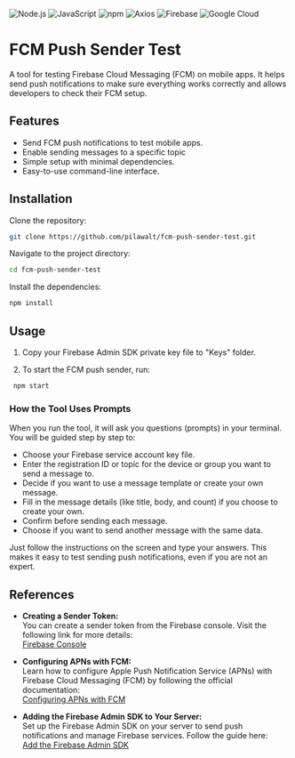 ![Node.js](https://img.shields.io/badge/Node.js-339933?style=for-the-badge&logo=nodedotjs&logoColor=white)
![JavaScript](https://img.shields.io/badge/JavaScript-F7DF1E?style=for-the-badge&logo=javascript&logoColor=black)
![npm](https://img.shields.io/badge/npm-CB3837?style=for-the-badge&logo=npm&logoColor=white)
![Axios](https://img.shields.io/badge/Axios-5A29E4?style=for-the-badge&logo=axios&logoColor=white)
![Firebase](https://img.shields.io/badge/Firebase-FFCA28?style=for-the-badge&logo=firebase&logoColor=black)
![Google Cloud](https://img.shields.io/badge/Google%20Cloud-4285F4?style=for-the-badge&logo=googlecloud&logoColor=white)


# FCM Push Sender Test
A tool for testing Firebase Cloud Messaging (FCM) on mobile apps. It helps send push notifications to make sure everything works correctly and allows developers to check their FCM setup.

## Features
- Send FCM push notifications to test mobile apps.
- Enable sending messages to a specific topic
- Simple setup with minimal dependencies.
- Easy-to-use command-line interface.

## Installation

Clone the repository:
```sh
git clone https://github.com/pilawalt/fcm-push-sender-test.git
```

Navigate to the project directory:
```sh
cd fcm-push-sender-test
```

Install the dependencies:
```sh
npm install
```

## Usage

1. Copy your Firebase Admin SDK private key file to "Keys" folder.
   
2. To start the FCM push sender, run:
```sh
 npm start
```

### How the Tool Uses Prompts

When you run the tool, it will ask you questions (prompts) in your terminal. You will be guided step by step to:
- Choose your Firebase service account key file.
- Enter the registration ID or topic for the device or group you want to send a message to.
- Decide if you want to use a message template or create your own message.
- Fill in the message details (like title, body, and count) if you choose to create your own.
- Confirm before sending each message.
- Choose if you want to send another message with the same data.

Just follow the instructions on the screen and type your answers. This makes it easy to test sending push notifications, even if you are not an expert.

## References

- **Creating a Sender Token:**  
  You can create a sender token from the Firebase console. Visit the following link for more details:  
  [Firebase Console](https://console.firebase.google.com/)

- **Configuring APNs with FCM:**  
  Learn how to configure Apple Push Notification Service (APNs) with Firebase Cloud Messaging (FCM) by following the official documentation:  
  [Configuring APNs with FCM](https://firebase.google.com/docs/cloud-messaging/ios/certs)

- **Adding the Firebase Admin SDK to Your Server:**  
  Set up the Firebase Admin SDK on your server to send push notifications and manage Firebase services. Follow the guide here:  
  [Add the Firebase Admin SDK](https://firebase.google.com/docs/admin/setup)
